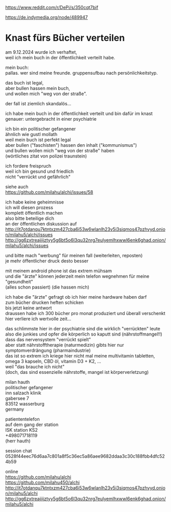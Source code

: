 https://www.reddit.com/r/DePi/s/350cqt7bif

https://de.indymedia.org/node/489947

# Knast fürs Bücher verteilen

am 9.12.2024 wurde ich verhaftet,  
weil ich mein buch in der öffentlichkeit verteilt habe.

mein buch:  
pallas. wer sind meine freunde. gruppensufbau nach persönlichkeitstyp.

das buch ist legal,  
aber bullen hassen mein buch,  
und wollen mich "weg von der straße".

der fall ist ziemlich skandalös...

ich habe mein buch
in der öffentlichkeit verteilt
und bin dafür im knast  
genauer:
untergebracht in einer psychiatrie

ich bin ein politischer gefangener  
ähnlich wie gustl mollath  
weil mein buch ist perfekt legal  
aber bullen ("faschisten") hassen den inhalt
("kommunismus")  
und bullen wollen mich
"weg von der straße" haben  
(wörtliches zitat von polizei traunstein)

ich fordere freispruch  
weil ich bin gesund und friedlich  
nicht "verrückt und gefährlich"

siehe auch  
https://github.com/milahu/alchi/issues/58

ich habe keine geheimnisse  
ich will diesen prozess  
komplett öffentlich machen  
also bitte beteilige dich  
an der öffentlichen diskussion auf  
http://it7otdanqu7ktntxzm427cba6i53w6wlanlh23v5i3siqmos47pzhvyd.onion/milahu5/alchi/issues  
http://gg6zxtreajiijztyy5g6bt5o6l3qu32nrg7eulyemlhxwwl6enk6ghad.onion/milahu5/alchi/issues

und bitte mach "werbung"
für meinen fall
(weiterleiten, reposten)  
je mehr öffentlicher druck
desto besser

mit meinem android phone
ist das extrem mühsam  
und die "ärzte" können jederzeit
mein telefon wegnehmen
für meine "gesundheit"  
(alles schon passiert)
(die hassen mich)

ich habe die "ärzte" gefragt
ob ich hier meine hardware haben darf  
zum bücher drucken heften schicken  
bis jetzt keine antwort  
draussen habe ich
300 bücher pro monat produziert
und überall verschenkt  
hier verliere ich wertvolle zeit...

das schlimmste hier in der psychiatrie
sind die wirklich "verrückten" leute  
also die junkies und opfer
die körperlich so kaputt sind
(nährstoffmangel!!)
dass das nervensystem "verrückt spielt"  
aber statt nährstofftherapie (naturmedizin)
gibts hier nur symptomverdrängung (pharmaindustrie)  
das ist so extrem
ich kriege hier nicht mal meine
multivitamin tabletten,
omega 3 kapseln,
CBD öl,
vitamin D3 + K2,
...  
weil "das brauche ich nicht"  
(doch, das sind essenzielle nährstoffe,
mangel ist körperverletzung)

milan hauth  
politischer gefangener  
inn salzach klinik  
gabersee 7  
83512 wasserburg  
germany

patiententelefon  
auf dem gang der station  
ISK station KS2  
+498071718119  
(herr hauth)

session chat
0528f44eec76d6aa7c801a8f5c36ec5a86aee9682ddaa3c30c188fbb4dfc524b59

online  
https://github.com/milahu/alchi  
https://github.com/milahu450/alchi  
http://it7otdanqu7ktntxzm427cba6i53w6wlanlh23v5i3siqmos47pzhvyd.onion/milahu5/alchi  
http://gg6zxtreajiijztyy5g6bt5o6l3qu32nrg7eulyemlhxwwl6enk6ghad.onion/milahu5/alchi
